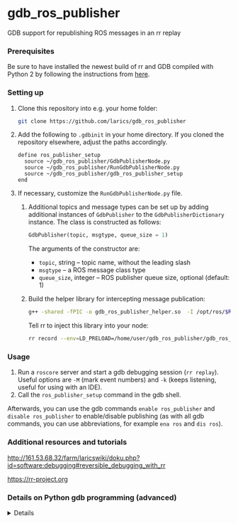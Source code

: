 # gdb_ros_publisher
GDB support for republishing ROS messages in an rr replay

### Prerequisites
Be sure to have installed the newest build of rr and GDB compiled with Python 2 by following the instructions from [here](http://larics.fer.hr/farm/laricswiki/doku.php?id=software:debugging#ros_debugging_-_using_python_2_with_gdb).


### Setting up
  1. Clone this repository into e.g. your home folder:

        ```bash
        git clone https://github.com/larics/gdb_ros_publisher
        ```
  2. Add the following to `.gdbinit` in your home directory. If you cloned the repository elsewhere, adjust the paths accordingly.
        ```gdb
        define ros_publisher_setup
          source ~/gdb_ros_publisher/GdbPublisherNode.py
          source ~/gdb_ros_publisher/RunGdbPublisherNode.py
          source ~/gdb_ros_publisher/gdb_ros_publisher_setup
        end
        ```

  3. If necessary, customize the `RunGdbPublisherNode.py` file.

      1. Additional topics and message types can be set up by adding additional instances of `GdbPublisher` to the `GdbPublisherDictionary` instance. The class is constructed as follows:

          ```python
          GdbPublisher(topic, msgtype, queue_size = 1)
          ```

          The arguments of the constructor are:

            * `topic`, string – topic name, without the leading slash
            * `msgtype` – a ROS message class type
            * `queue_size`, integer – ROS publisher queue size, optional (default: 1)

       2. Build the helper library for intercepting message publication:

          ```bash
          g++ -shared -fPIC -o gdb_ros_publisher_helper.so  -I /opt/ros/$ROS_DISTRO/include -g gdb_ros_publisher_helper.cpp
            ```

          Tell rr to inject this library into your node:

          ```bash
          rr record --env=LD_PRELOAD=/home/user/gdb_ros_publisher/gdb_ros_publisher_helper.so  <node and arguments>...
            ```
### Usage

  1. Run a `roscore` server and start a gdb debugging session (`rr replay`). Useful options are `-M` (mark event numbers) and `-k` (keeps listening, useful for using with an IDE).
  2. Call the `ros_publisher_setup` command in the gdb shell.

  Afterwards, you can use the gdb commands `enable ros_publisher` and `disable ros_publisher` to enable/disable publishing (as with all gdb commands, you can use abbreviations, for example `ena ros` and `dis ros`).

### Additional resources and tutorials

http://161.53.68.32/farm/laricswiki/doku.php?id=software:debugging#reversible_debugging_with_rr

https://rr-project.org

### Details on Python gdb programming (advanced)

<details>

#### Adding additional message publishing breakpoints

The included breakpoint in `gdb_ros_publisher_helper.cpp` should be enough to catch all published messages. To add a new message publishing breakpoint, add a new `GdbMessageBreakpoint` instance to the `breakpoints` list. The constructor has the following prototype:
  ```python
          GdbMessageBreakpoint(location, context_extractor = lambda: {})
  ```
  The arguments of the constructor are:
   * `location`, string – location in the source code from where the message will be extracted (it has to be completely initialized and ready for publishing at this point in the source code)
   * `context_extractor`, lambda function which returns a dictionary – this function is executed every time the breakpoint is reached, and computes a dictionary with extracted message variables. The following keys can be specified (all are optional, and default behavior is adapted for a breakpoint  `void ros::Publication::publish(const M &message)`):
     * `serialized_variable`, `gdb.Value`– the variable with the serialized message
     * `topic`, string – the topic on which the message is published; it has to match the topic in the appropriate `GdbPublisher`. The default behavior is to look up the topic name from the `this->name_` string, where `this` is the `ros::Publication` instance from invocation of `ros::Publisher::publish()`
     * `latch`, boolean - whether the topic is latched, by default obtained from `this->latch_` in ros::Publication


#### Writing value extractors for variables

You can use the methods in the `gdb` module when writing variable extractors. Don't forget that they need to be inside a lambda function when instancing a publishing breakpoint, because they are executed every time the breakpoint is hit. Here are some examples:

  *  Get a variable named `message`:

      ```python
      gdb.selected_frame().read_var('message')
      ```

  *  Get a variable named `message`, which is a shared pointer in this particular case, and dereference it (in libstdc++, the pointer is stored in the `px` field of a shared pointer object; for a unique pointer, the pointer is located in `_M_t._M_head_impl`):

      ```python
      gdb.selected_frame().read_var('message')['px'].dereference()
      ```
      For accessing structure members, the `[]` Python operator is used on the `gdb.Value` object that represents a C++ structure.

  *  Get the string in `this->impl_->topic_`, where `impl_` is a shared pointer and `topic_` is a C++ string:

      ```python
      str(gdb.selected_frame().read_var('this').dereference()
          ['impl_']['px'].dereference()['topic_']['_M_dataplus']['_M_p'].string())
      ```
      The `string()` method of a `gdb.Value` (whose C++ type is `char *`) returns a Unicode string, so `str()` is finally used to convert it in a regular Python string.

  * You can also use `gdb.parse_and_eval('c++ expression')` to evaluate C++ expressions (such as function/method calls)

</details>

